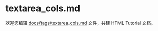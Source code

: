 textarea_cols.md
===

欢迎您编辑 <a target="__blank" href="https://github.com/jaywcjlove/html-tutorial/blob/master/docs/tags/textarea_cols.md">docs/tags/textarea_cols.md</a> 文件，共建 HTML Tutorial 文档。